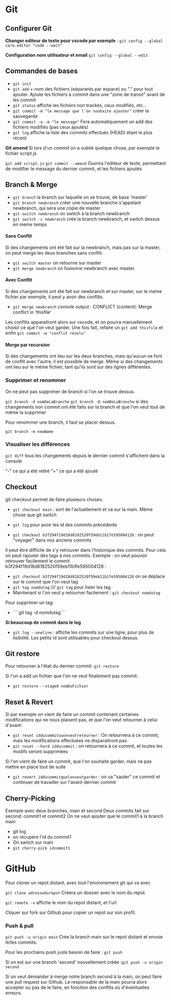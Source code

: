 # Git 

## Configurer Git 

**Changer editeur de texte pour vscode par exemple** : ```git config --global core.editor "code --wait"``` 

**Configuration nom utilisateur et email**
```git config --global --edit```

## Commandes de bases

- ```git init```
- ```git add``` + nom des fichiers (sépararés par espace) ou "." pour tout ajouter. Ajoute les fichiers à commit dans une "zone de transit" avant de les commit
- ```git status``` affiche les fichiers non trackés, ceux modifiés, etc...
- ```git commit -m "le message que l'on souhaite ajouter"``` créer la sauvegarde 
- ```git commit -a -m "le message"``` Fera automatiquement un add des fichiers modifiés (pas ceux ajoutés)
- ```git log``` affiche la liste des commits effectués (HEAD) étant le plus récent

**Git amend**
Si lors d'un commit on a oublié quelque chose, par exemple le fichier script.js

```git add script.js```
```git commit --amend``` Ouvrira l'editeur de texte, permettant de modifier le message du dernier commit, et les fichiers ajoutés


## Branch & Merge

- ```git branch``` la branch sur laquelle on se trouve, de base 'master'
- ```git branch newbranch``` créer une nouvelle branche s'appelant newbranch, qui sera une copie de master
- ```git switch newbranch``` on switch à la branch newbranch
- ```git switch -c newbranch``` crée la branch newbranch, et switch dessus en meme temps


#### Sans Conflit
Si des changements ont été fait sur la newbranch, mais pas sur la master, on peut merge les deux branches sans conflit:
- ```git switch master``` on retourne sur master
- ```git merge newbranch``` on fusionne newbranch avec master. 

#### Avec Conflit
Si des changements ont été fait sur newbranch et sur master, sur le meme fichier par exemple, il peut y avoir des conflits. 
- ```git merge newbranch``` console output : CONFLICT (content): Merge conflict in 'thisfile'

Les conflits apparaitront alors sur vscode, et on pourra manuellement choisir ce que l'on veut garder.
Une fois fait, refaire un ```git add thisfile``` et enfin ```git commit -m "conflit résolu"```


#### Merge par recursion

Si des changements ont lieu sur les deux branches, mais qu'aucun ne font de conflit avec l'autre, il est possible de merge. Même si des changements ont lieu sur le même fichier, tant qu'ils sont sur des lignes différentes.


### Supprimer et renommer

On ne peut pas supprimer de branch si l'on se trouve dessus.

```git branch -d nomDeLaBranche``` 
```git branch -D nomDeLaBranche``` si des changements non commit ont été faits sur la branch et que l'on veut tout de même la supprimer 

Pour renommer une branch, il faut se placer dessus.

```git branch -m newName```

### Visualiser les différences

```git diff```  tous les changements depuis le dernier commit s'affichent dans la console

"-" ce qui a été retiré
"+" ce qui a été ajouté


## Checkout

git checkout permet de faire plusieurs choses.

- ```git checkout main``` : sort de l'actuellement et va sur la main. Même chose que git switch
 
- ```git log``` pour avoir les id des commits précédents
- ```git checkout b3f294f19d18d8182520f59eb11b1fe595004128``` : on peut "voyager" dans nos anciens commits

Il peut être difficile de s'y retrouver dans l'historique des commits. Pour cela on peut rajouter des tags à nos commits.
Exemple : on veut pouvoir retrouver facilement le commit b3f294f19d18d8182520f59eb11b1fe595004128 :
- ```git checkout b3f294f19d18d8182520f59eb11b1fe595004128``` on se déplace sur le commit que l'on veut tag
- ```git tag nomdutag``` /// ```git tag``` pour lister les tag
- Maintenant si l'on veut y retourner facilement : ```git checkout nomdutag```

Pour supprimer un tag: 
- ````git tag -d nomdutag```

**Si beaucoup de commit dans le log**
- ```git log --oneline``` : affiche les commits sur une ligne, pour plus de lisibilité. Les petits id sont utilisables pour checkout dessus. 

## Git restore

Pour retourner à l'état du dernier commit: ```git restore```

Si l'on a add un fichier que l'on ne veut finalement pas commit:
- ```git restore --staged nomDuFichier```

## Reset & Revert

Si par exemple on vient de faire un commit contenant certaines modifications qui ne nous plaisent pas, et que l'on veut retourner à celui d'avant:

- ```git reset idducommitouonveutretourner``` : On retournera à ce commit, mais les modifications effectuées ne disparaitront pas. 
- ```git reset --hard idducommit``` : on retournera à ce commit, et toutes les modifs seront supprimées

Si l'on vient de faire un commit, que l'on souhaite garder, mais ne pas mettre en place tout de suite

- ```git revert idducommitquelonveutgarder``` : on va "sauter" ce commit et continuer de travailler sur l'avant-dernier commit

## Cherry-Picking

Exemple avec deux branches, main et second
Deux commits fait sur second: commit1 et commit2
On ne veut ajouter que le commit1 à la branch main
- git log
- on récupère l'id du commit1
- On switch sur main
- ```git cherry-pick idcommit1```


# GitHub

Pour cloner un repot distant, avec tout l'environement git qui va avec

```git clone adressedurepot``` Créera un dossier avec le nom du repot. 

```git remote -v``` affiche le nom du repot distant, et l'url 

Cliquer sur fork sur Github pour copier un repot sur son profil.

### Push & pull 


```git push -u origin main``` Crée la branch main sur le repot distant et envoie le/les commits.

Pour les prochains push juste besoin de faire : ```git push```

Si on est sur une branch 'second' nouvellement créée :```git push -u origin second```

Si on veut demander à merge notre branch second à la main, on peut faire une pull request sur Github.
Le responsable de la main pourra alors accepter ou pas de le faire, en fonction des conflits où d'éventuelles erreurs. 


